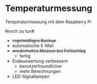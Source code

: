 Temperaturmessung
=================

Temperaturmessung mit dem Raspberry Pi


#noch zu tun#

* ~~regelmäßiges Backup~~
* automatische E-Mail
* ~~wiederholtes Messen bei Fehlschlag~~
    * fertig
* Endauswertung verbessern
    * benutzerfreundlicher
    * mehr Berechnungen
* LED-Signallampen
